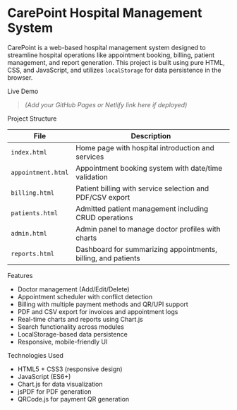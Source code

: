 # CarePoint Hospital Management System

CarePoint is a web-based hospital management system designed to streamline hospital operations like appointment booking, billing, patient management, and report generation. This project is built using pure HTML, CSS, and JavaScript, and utilizes `localStorage` for data persistence in the browser.

 Live Demo
> *(Add your GitHub Pages or Netlify link here if deployed)*

 Project Structure

| File | Description |
|------|-------------|
| `index.html` | Home page with hospital introduction and services |
| `appointment.html` | Appointment booking system with date/time validation |
| `billing.html` | Patient billing with service selection and PDF/CSV export |
| `patients.html` | Admitted patient management including CRUD operations |
| `admin.html` | Admin panel to manage doctor profiles with charts |
| `reports.html` | Dashboard for summarizing appointments, billing, and patients |

 Features

-  Doctor management (Add/Edit/Delete)
-  Appointment scheduler with conflict detection
-  Billing with multiple payment methods and QR/UPI support
-  PDF and CSV export for invoices and appointment logs
-  Real-time charts and reports using Chart.js
-  Search functionality across modules
-  LocalStorage-based data persistence
-  Responsive, mobile-friendly UI

 Technologies Used

- HTML5 + CSS3 (responsive design)
- JavaScript (ES6+)
- Chart.js for data visualization
- jsPDF for PDF generation
- QRCode.js for payment QR generation
